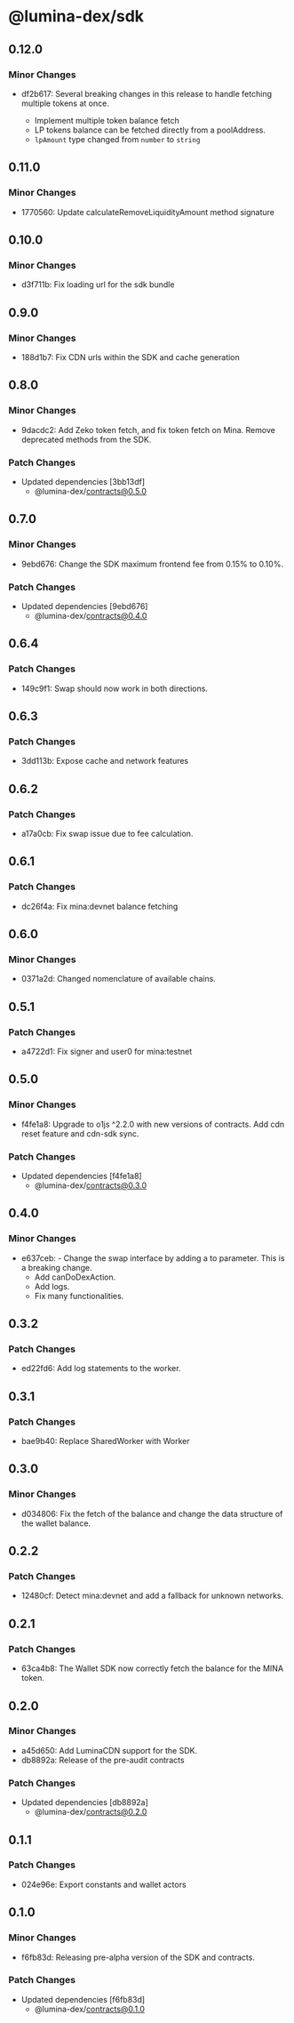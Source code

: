 # @lumina-dex/sdk

## 0.12.0

### Minor Changes

- df2b617: Several breaking changes in this release to handle fetching multiple tokens at once.

  - Implement multiple token balance fetch
  - LP tokens balance can be fetched directly from a poolAddress.
  - `lpAmount` type changed from `number` to `string`

## 0.11.0

### Minor Changes

- 1770560: Update calculateRemoveLiquidityAmount method signature

## 0.10.0

### Minor Changes

- d3f711b: Fix loading url for the sdk bundle

## 0.9.0

### Minor Changes

- 188d1b7: Fix CDN urls within the SDK and cache generation

## 0.8.0

### Minor Changes

- 9dacdc2: Add Zeko token fetch, and fix token fetch on Mina. Remove deprecated methods from the SDK.

### Patch Changes

- Updated dependencies [3bb13df]
  - @lumina-dex/contracts@0.5.0

## 0.7.0

### Minor Changes

- 9ebd676: Change the SDK maximum frontend fee from 0.15% to 0.10%.

### Patch Changes

- Updated dependencies [9ebd676]
  - @lumina-dex/contracts@0.4.0

## 0.6.4

### Patch Changes

- 149c9f1: Swap should now work in both directions.

## 0.6.3

### Patch Changes

- 3dd113b: Expose cache and network features

## 0.6.2

### Patch Changes

- a17a0cb: Fix swap issue due to fee calculation.

## 0.6.1

### Patch Changes

- dc26f4a: Fix mina:devnet balance fetching

## 0.6.0

### Minor Changes

- 0371a2d: Changed nomenclature of available chains.

## 0.5.1

### Patch Changes

- a4722d1: Fix signer and user0 for mina:testnet

## 0.5.0

### Minor Changes

- f4fe1a8: Upgrade to o1js ^2.2.0 with new versions of contracts. Add cdn reset feature and cdn-sdk sync.

### Patch Changes

- Updated dependencies [f4fe1a8]
  - @lumina-dex/contracts@0.3.0

## 0.4.0

### Minor Changes

- e637ceb: - Change the swap interface by adding a to parameter. This is a breaking change.
  - Add canDoDexAction.
  - Add logs.
  - Fix many functionalities.

## 0.3.2

### Patch Changes

- ed22fd6: Add log statements to the worker.

## 0.3.1

### Patch Changes

- bae9b40: Replace SharedWorker with Worker

## 0.3.0

### Minor Changes

- d034806: Fix the fetch of the balance and change the data structure of the wallet balance.

## 0.2.2

### Patch Changes

- 12480cf: Detect mina:devnet and add a fallback for unknown networks.

## 0.2.1

### Patch Changes

- 63ca4b8: The Wallet SDK now correctly fetch the balance for the MINA token.

## 0.2.0

### Minor Changes

- a45d650: Add LuminaCDN support for the SDK.
- db8892a: Release of the pre-audit contracts

### Patch Changes

- Updated dependencies [db8892a]
  - @lumina-dex/contracts@0.2.0

## 0.1.1

### Patch Changes

- 024e96e: Export constants and wallet actors

## 0.1.0

### Minor Changes

- f6fb83d: Releasing pre-alpha version of the SDK and contracts.

### Patch Changes

- Updated dependencies [f6fb83d]
  - @lumina-dex/contracts@0.1.0

